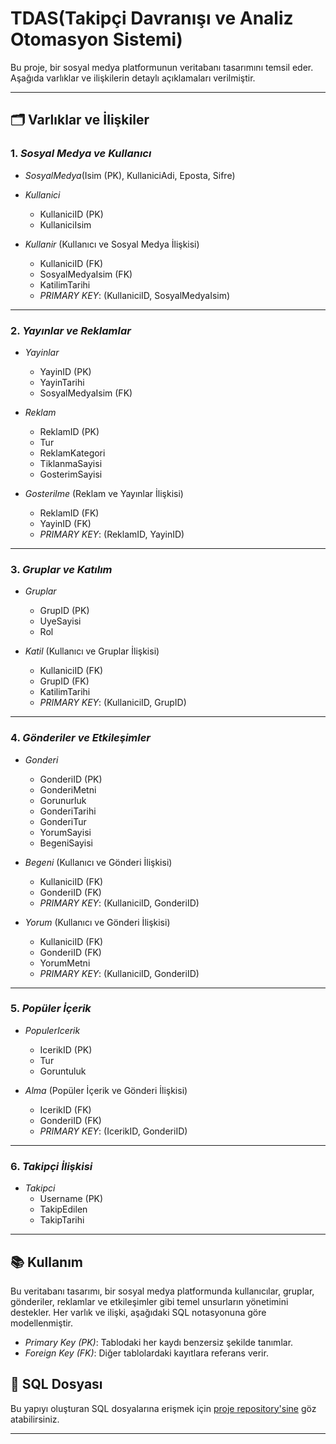 # TDAS(Takipçi Davranışı ve Analiz Otomasyon Sistemi)

Bu proje, bir sosyal medya platformunun veritabanı tasarımını temsil eder. Aşağıda varlıklar ve ilişkilerin detaylı açıklamaları verilmiştir.

---

## 🗂️ Varlıklar ve İlişkiler

### 1. *Sosyal Medya ve Kullanıcı*
- *SosyalMedya*(Isim (PK), KullaniciAdi, Eposta, Sifre)

- *Kullanici*
  - KullaniciID (PK)
  - KullaniciIsim

- *Kullanir* (Kullanıcı ve Sosyal Medya İlişkisi)
  - KullaniciID (FK)
  - SosyalMedyaIsim (FK)
  - KatilimTarihi
  - *PRIMARY KEY*: (KullaniciID, SosyalMedyaIsim)

---

### 2. *Yayınlar ve Reklamlar*
- *Yayinlar*
  - YayinID (PK)
  - YayinTarihi
  - SosyalMedyaIsim (FK)

- *Reklam*
  - ReklamID (PK)
  - Tur
  - ReklamKategori
  - TiklanmaSayisi
  - GosterimSayisi

- *Gosterilme* (Reklam ve Yayınlar İlişkisi)
  - ReklamID (FK)
  - YayinID (FK)
  - *PRIMARY KEY*: (ReklamID, YayinID)

---

### 3. *Gruplar ve Katılım*
- *Gruplar*
  - GrupID (PK)
  - UyeSayisi
  - Rol

- *Katil* (Kullanıcı ve Gruplar İlişkisi)
  - KullaniciID (FK)
  - GrupID (FK)
  - KatilimTarihi
  - *PRIMARY KEY*: (KullaniciID, GrupID)

---

### 4. *Gönderiler ve Etkileşimler*
- *Gonderi*
  - GonderiID (PK)
  - GonderiMetni
  - Gorunurluk
  - GonderiTarihi
  - GonderiTur
  - YorumSayisi
  - BegeniSayisi

- *Begeni* (Kullanıcı ve Gönderi İlişkisi)
  - KullaniciID (FK)
  - GonderiID (FK)
  - *PRIMARY KEY*: (KullaniciID, GonderiID)

- *Yorum* (Kullanıcı ve Gönderi İlişkisi)
  - KullaniciID (FK)
  - GonderiID (FK)
  - YorumMetni
  - *PRIMARY KEY*: (KullaniciID, GonderiID)

---

### 5. *Popüler İçerik*
- *PopulerIcerik*
  - IcerikID (PK)
  - Tur
  - Goruntuluk

- *Alma* (Popüler İçerik ve Gönderi İlişkisi)
  - IcerikID (FK)
  - GonderiID (FK)
  - *PRIMARY KEY*: (IcerikID, GonderiID)

---

### 6. *Takipçi İlişkisi*
- *Takipci*
  - Username (PK)
  - TakipEdilen
  - TakipTarihi

---

## 📚 Kullanım

Bu veritabanı tasarımı, bir sosyal medya platformunda kullanıcılar, gruplar, gönderiler, reklamlar ve etkileşimler gibi temel unsurların yönetimini destekler. Her varlık ve ilişki, aşağıdaki SQL notasyonuna göre modellenmiştir.

- *Primary Key (PK)*: Tablodaki her kaydı benzersiz şekilde tanımlar.
- *Foreign Key (FK)*: Diğer tablolardaki kayıtlara referans verir.




## 📂 SQL Dosyası
Bu yapıyı oluşturan SQL dosyalarına erişmek için [proje repository'sine](#) göz atabilirsiniz.

---
